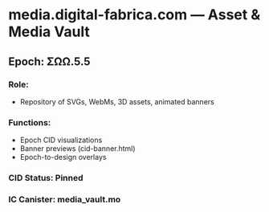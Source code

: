 # media.digital-fabrica.com — Asset & Media Vault

## Epoch: ΣΩΩ.5.5

### Role:
- Repository of SVGs, WebMs, 3D assets, animated banners

### Functions:
- Epoch CID visualizations
- Banner previews (cid-banner.html)
- Epoch-to-design overlays

### CID Status: Pinned
### IC Canister: media_vault.mo
